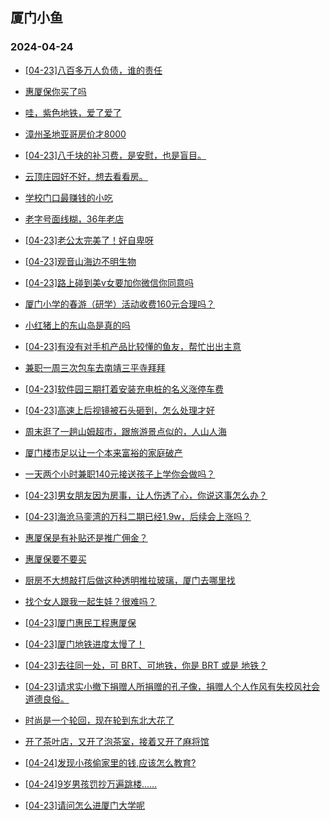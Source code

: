 ## 厦门小鱼 
### 2024-04-24

+ [[04-23]八百多万人负债，谁的责任](http://bbs.xmfish.com/read-htm-tid-18180400.html)

+ [惠厦保你买了吗](http://bbs.xmfish.com/read-htm-tid-18180454.html)

+ [哇，紫色地铁，爱了爱了](http://bbs.xmfish.com/read-htm-tid-18180465.html)

+ [漳州圣地亚哥房价才8000](http://bbs.xmfish.com/read-htm-tid-18180390.html)

+ [[04-23]八千块的补习费，是安慰，也是盲目。](http://bbs.xmfish.com/read-htm-tid-18180605.html)

+ [云顶庄园好不好，想去看看房。](http://bbs.xmfish.com/read-htm-tid-18180625.html)

+ [学校门口最赚钱的小吃](http://bbs.xmfish.com/read-htm-tid-18180620.html)

+ [老字号面线糊，36年老店](http://bbs.xmfish.com/read-htm-tid-18180624.html)

+ [[04-23]老公太完美了！好自卑呀](http://bbs.xmfish.com/read-htm-tid-18180761.html)

+ [[04-23]观音山海边不明生物](http://bbs.xmfish.com/read-htm-tid-18180581.html)

+ [[04-23]路上碰到美v女要加你微信你同意吗](http://bbs.xmfish.com/read-htm-tid-18180513.html)

+ [厦门小学的春游（研学）活动收费160元合理吗？](http://bbs.xmfish.com/read-htm-tid-18180665.html)

+ [小红猪上的东山岛是真的吗](http://bbs.xmfish.com/read-htm-tid-18180723.html)

+ [[04-23]有没有对手机产品比较懂的鱼友，帮忙出出主意](http://bbs.xmfish.com/read-htm-tid-18180554.html)

+ [兼职一周三次包车去南靖三平寺拜拜](http://bbs.xmfish.com/read-htm-tid-18180708.html)

+ [[04-23]软件园三期打着安装充电桩的名义涨停车费](http://bbs.xmfish.com/read-htm-tid-18180570.html)

+ [[04-23]高速上后视镜被石头砸到，怎么处理才好](http://bbs.xmfish.com/read-htm-tid-18180601.html)

+ [周末逛了一趟山姆超市，跟旅游景点似的，人山人海](http://bbs.xmfish.com/read-htm-tid-18180660.html)

+ [厦门楼市足以让一个本来富裕的家庭破产](http://bbs.xmfish.com/read-htm-tid-18180868.html)

+ [一天两个小时兼职140元接送孩子上学你会做吗？](http://bbs.xmfish.com/read-htm-tid-18180705.html)

+ [[04-23]男女朋友因为房事，让人伤透了心，你说这事怎么办？](http://bbs.xmfish.com/read-htm-tid-18180901.html)

+ [[04-23]海沧马銮湾的万科二期已经1.9w，后续会上涨吗？](http://bbs.xmfish.com/read-htm-tid-18180852.html)

+ [惠厦保是有补贴还是推广佣金？](http://bbs.xmfish.com/read-htm-tid-18180827.html)

+ [惠厦保要不要买](http://bbs.xmfish.com/read-htm-tid-18180819.html)

+ [厨房不大想敲打后做这种透明推拉玻璃，厦门去哪里找](http://bbs.xmfish.com/read-htm-tid-18180778.html)

+ [找个女人跟我一起生娃？很难吗？](http://bbs.xmfish.com/read-htm-tid-18180826.html)

+ [[04-23]厦门惠民工程惠厦保](http://bbs.xmfish.com/read-htm-tid-18180775.html)

+ [[04-23]厦门地铁进度太慢了！](http://bbs.xmfish.com/read-htm-tid-18180958.html)

+ [[04-23]去往同一处，可 BRT、可地铁，你是 BRT 或是 地铁？](http://bbs.xmfish.com/read-htm-tid-18180864.html)

+ [[04-23]请求实小撤下捐赠人所捐赠的孔子像，捐赠人个人作风有失校风社会道德良俗。](http://bbs.xmfish.com/read-htm-tid-18180782.html)

+ [时尚是一个轮回，现在轮到东北大花了](http://bbs.xmfish.com/read-htm-tid-18180896.html)

+ [开了茶叶店，又开了泡茶室，接着又开了麻将馆](http://bbs.xmfish.com/read-htm-tid-18180950.html)

+ [[04-24]发现小孩偷家里的钱,应该怎么教育?](http://bbs.xmfish.com/read-htm-tid-18181060.html)

+ [[04-24]9岁男孩罚抄万遍跳楼……](http://bbs.xmfish.com/read-htm-tid-18181081.html)

+ [[04-23]请问怎么进厦门大学呢](http://bbs.xmfish.com/read-htm-tid-18180903.html)

